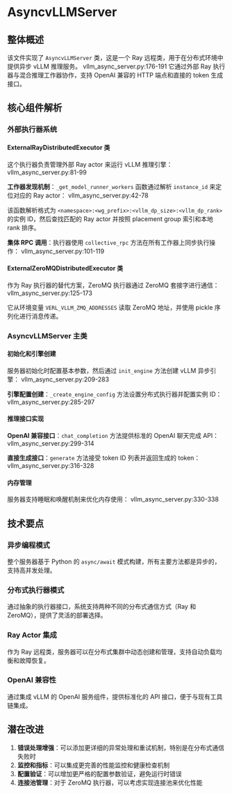 # AsyncvLLMServer

## 整体概述

该文件实现了 `AsyncvLLMServer` 类，这是一个 Ray 远程类，用于在分布式环境中提供异步 vLLM 推理服务。 vllm_async_server.py:176-191 它通过外部 Ray 执行器与混合推理工作器协作，支持 OpenAI 兼容的 HTTP 端点和直接的 token 生成接口。

## 核心组件解析

### 外部执行器系统

#### ExternalRayDistributedExecutor 类

这个执行器负责管理外部 Ray actor 来运行 vLLM 推理引擎： vllm_async_server.py:81-99

**工作器发现机制**：`_get_model_runner_workers` 函数通过解析 `instance_id` 来定位对应的 Ray actor： vllm_async_server.py:42-78

该函数解析格式为 `<namespace>:<wg_prefix>:<vllm_dp_size>:<vllm_dp_rank>` 的实例 ID，然后查找匹配的 Ray actor 并按照 placement group 索引和本地 rank 排序。

**集体 RPC 调用**：执行器使用 `collective_rpc` 方法在所有工作器上同步执行操作： vllm_async_server.py:101-119

#### ExternalZeroMQDistributedExecutor 类

作为 Ray 执行器的替代方案，ZeroMQ 执行器通过 ZeroMQ 套接字进行通信： vllm_async_server.py:125-173

它从环境变量 `VERL_VLLM_ZMQ_ADDRESSES` 读取 ZeroMQ 地址，并使用 pickle 序列化进行消息传递。

### AsyncvLLMServer 主类

#### 初始化和引擎创建

服务器初始化时配置基本参数，然后通过 `init_engine` 方法创建 vLLM 异步引擎： vllm_async_server.py:209-283

**引擎配置创建**：`_create_engine_config` 方法设置分布式执行器并配置实例 ID： vllm_async_server.py:285-297

#### 推理接口实现

**OpenAI 兼容接口**：`chat_completion` 方法提供标准的 OpenAI 聊天完成 API： vllm_async_server.py:299-314

**直接生成接口**：`generate` 方法接受 token ID 列表并返回生成的 token： vllm_async_server.py:316-328

#### 内存管理

服务器支持睡眠和唤醒机制来优化内存使用： vllm_async_server.py:330-338

## 技术要点

### 异步编程模式

整个服务器基于 Python 的 `async/await` 模式构建，所有主要方法都是异步的，支持高并发处理。

### 分布式执行器模式

通过抽象的执行器接口，系统支持两种不同的分布式通信方式（Ray 和 ZeroMQ），提供了灵活的部署选择。

### Ray Actor 集成

作为 Ray 远程类，服务器可以在分布式集群中动态创建和管理，支持自动负载均衡和故障恢复。

### OpenAI 兼容性

通过集成 vLLM 的 OpenAI 服务组件，提供标准化的 API 接口，便于与现有工具链集成。

## 潜在改进

1. **错误处理增强**：可以添加更详细的异常处理和重试机制，特别是在分布式通信失败时
2. **监控和指标**：可以集成更完善的性能监控和健康检查机制
3. **配置验证**：可以增加更严格的配置参数验证，避免运行时错误
4. **连接池管理**：对于 ZeroMQ 执行器，可以考虑实现连接池来优化性能
